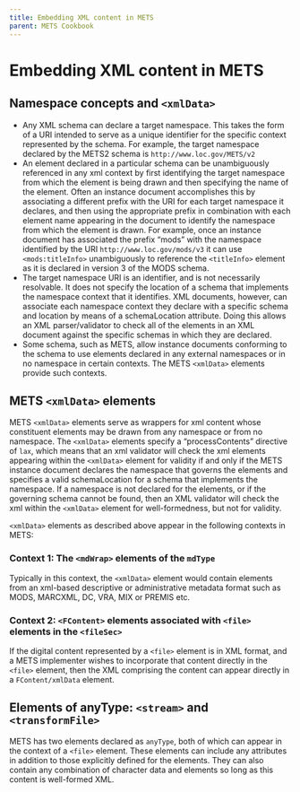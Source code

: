 ```yaml
---
title: Embedding XML content in METS
parent: METS Cookbook
---
```

# Embedding XML content in METS

## Namespace concepts and `<xmlData>`

* Any XML schema can declare a target namespace. This takes the form of a URI intended to serve as a unique identifier for the specific context represented by the schema. For example, the target namespace declared by the METS2 schema is `http://www.loc.gov/METS/v2`
* An element declared in a particular schema can be unambiguously referenced in any xml context by first identifying the target namespace from which the element is being drawn and then specifying the name of the element. Often an instance document accomplishes this by associating a different prefix with the URI for each target namespace it declares, and then using the appropriate prefix in combination with each element name appearing in the document to identify the namespace from which the element is drawn. For example, once an instance document has associated the prefix “mods” with the namespace identified by the URI `http://www.loc.gov/mods/v3` it can use `<mods:titleInfo>` unambiguously to reference the `<titleInfo>` element as it is declared in version 3 of the MODS schema.
* The target namespace URI is an identifier, and is not necessarily resolvable. It does not specify the location of a schema that implements the namespace context that it identifies. XML documents, however, can associate each namespace context they declare with a specific schema and location by means of a schemaLocation attribute. Doing this allows an XML parser/validator to check all of the elements in an XML document against the specific schemas in which they are declared.
* Some schema, such as METS, allow instance documents conforming to the schema to use elements declared in any external namespaces or in no namespace in certain contexts. The METS `<xmlData>` elements provide such contexts.
## METS `<xmlData>` elements

METS `<xmlData>` elements serve as wrappers for xml content whose constituent elements may be drawn from any namespace or from no namespace. The `<xmlData>` elements specify a “processContents” directive of `lax`,  which means that an xml validator will check the xml elements appearing within the `<xmlData>` element for validity if and only if the METS instance document declares the namespace that governs the elements and specifies a valid schemaLocation for a schema that implements the namespace. If a namespace is not declared for the elements, or if the governing schema cannot be found, then an XML validator will check the xml within the `<xmlData>` element for well-formedness, but not for validity.

`<xmlData>` elements as described above appear in the following contexts in METS:
### Context 1: The `<mdWrap>` elements of the `mdType`

Typically in this context, the `<xmlData>` element would contain elements from an xml-based descriptive or administrative metadata format such as MODS, MARCXML, DC, VRA, MIX or PREMIS etc.
### Context 2: `<FContent>` elements associated with `<file>` elements in the `<fileSec>`

If the digital content represented by a `<file>` element is in XML format, and a METS implementer wishes to incorporate that content directly in the `<file>` element, then the XML comprising the content can appear directly in a `FContent/xmlData` element.
## Elements of anyType: `<stream>` and `<transformFile>`
METS has two elements declared as `anyType`, both of which can appear in the context of a `<file>` element. These elements can include any attributes in addition to those explicitly defined for the elements. They can also contain any combination of character data and elements so long as this content is well-formed XML.
